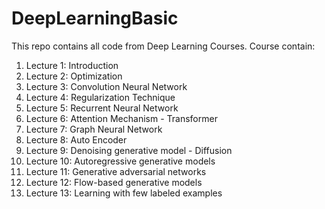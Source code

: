 # DeepLearningBasic

This repo contains all code from Deep Learning Courses. Course contain:

1. Lecture 1: Introduction
2. Lecture 2: Optimization
3. Lecture 3: Convolution Neural Network
4. Lecture 4: Regularization Technique
5. Lecture 5: Recurrent Neural Network
6. Lecture 6: Attention Mechanism - Transformer
7. Lecture 7: Graph Neural Network
8. Lecture 8: Auto Encoder
9. Lecture 9: Denoising generative model -  Diffusion
10. Lecture 10: Autoregressive generative models
11. Lecture 11: Generative adversarial networks
12. Lecture 12: Flow-based generative models
13. Lecture 13: Learning with few labeled examples
